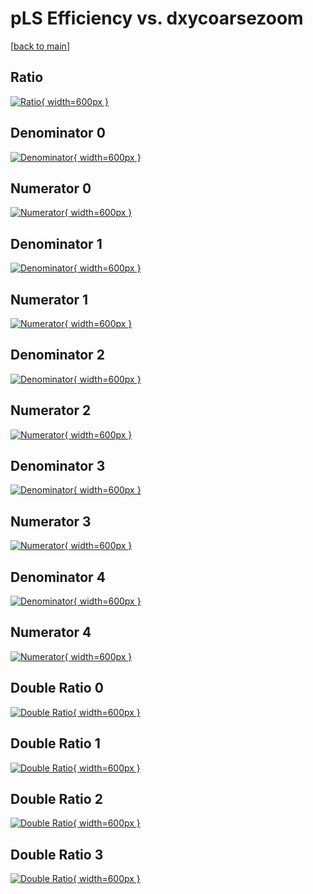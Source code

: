 # pLS Efficiency vs. dxycoarsezoom

[[back to main](./)]



## Ratio

[![Ratio](../mtv/var/pLS_base_13_0_eff_dxycoarsezoom.png){ width=600px }](../mtv/var/pLS_base_13_0_eff_dxycoarsezoom.pdf)

## Denominator 0

[![Denominator](../mtv/den/pLS_base_13_0_eff_dxycoarsezoom_den0.png){ width=600px }](../mtv/den/pLS_base_13_0_eff_dxycoarsezoom_den0.pdf)

## Numerator 0

[![Numerator](../mtv/num/pLS_base_13_0_eff_dxycoarsezoom_num0.png){ width=600px }](../mtv/num/pLS_base_13_0_eff_dxycoarsezoom_num0.pdf)

## Denominator 1

[![Denominator](../mtv/den/pLS_base_13_0_eff_dxycoarsezoom_den1.png){ width=600px }](../mtv/den/pLS_base_13_0_eff_dxycoarsezoom_den1.pdf)

## Numerator 1

[![Numerator](../mtv/num/pLS_base_13_0_eff_dxycoarsezoom_num1.png){ width=600px }](../mtv/num/pLS_base_13_0_eff_dxycoarsezoom_num1.pdf)

## Denominator 2

[![Denominator](../mtv/den/pLS_base_13_0_eff_dxycoarsezoom_den2.png){ width=600px }](../mtv/den/pLS_base_13_0_eff_dxycoarsezoom_den2.pdf)

## Numerator 2

[![Numerator](../mtv/num/pLS_base_13_0_eff_dxycoarsezoom_num2.png){ width=600px }](../mtv/num/pLS_base_13_0_eff_dxycoarsezoom_num2.pdf)

## Denominator 3

[![Denominator](../mtv/den/pLS_base_13_0_eff_dxycoarsezoom_den3.png){ width=600px }](../mtv/den/pLS_base_13_0_eff_dxycoarsezoom_den3.pdf)

## Numerator 3

[![Numerator](../mtv/num/pLS_base_13_0_eff_dxycoarsezoom_num3.png){ width=600px }](../mtv/num/pLS_base_13_0_eff_dxycoarsezoom_num3.pdf)

## Denominator 4

[![Denominator](../mtv/den/pLS_base_13_0_eff_dxycoarsezoom_den4.png){ width=600px }](../mtv/den/pLS_base_13_0_eff_dxycoarsezoom_den4.pdf)

## Numerator 4

[![Numerator](../mtv/num/pLS_base_13_0_eff_dxycoarsezoom_num4.png){ width=600px }](../mtv/num/pLS_base_13_0_eff_dxycoarsezoom_num4.pdf)

## Double Ratio 0

[![Double Ratio](../mtv/ratio/pLS_base_13_0_eff_dxycoarsezoom_ratio0.png){ width=600px }](../mtv/ratio/pLS_base_13_0_eff_dxycoarsezoom_ratio0.pdf)

## Double Ratio 1

[![Double Ratio](../mtv/ratio/pLS_base_13_0_eff_dxycoarsezoom_ratio1.png){ width=600px }](../mtv/ratio/pLS_base_13_0_eff_dxycoarsezoom_ratio1.pdf)

## Double Ratio 2

[![Double Ratio](../mtv/ratio/pLS_base_13_0_eff_dxycoarsezoom_ratio2.png){ width=600px }](../mtv/ratio/pLS_base_13_0_eff_dxycoarsezoom_ratio2.pdf)

## Double Ratio 3

[![Double Ratio](../mtv/ratio/pLS_base_13_0_eff_dxycoarsezoom_ratio3.png){ width=600px }](../mtv/ratio/pLS_base_13_0_eff_dxycoarsezoom_ratio3.pdf)

